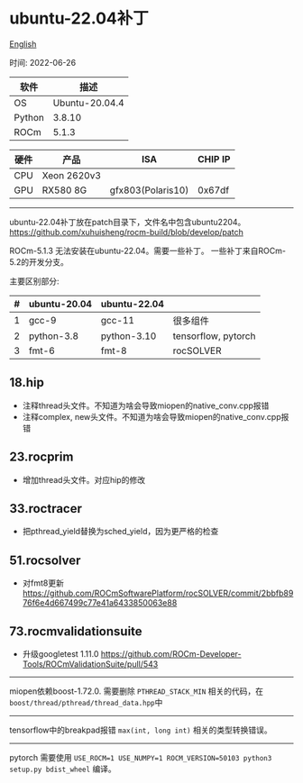 
# ubuntu-22.04补丁

[English](README.md)

时间: 2022-06-26

|软件           |描述          |
|---------------|--------------|
|OS             |Ubuntu-20.04.4|
|Python         |3.8.10        |
|ROCm           |5.1.3         |

|硬件    |产品        |ISA              |CHIP IP|
|--------|------------|-----------------|-------|
|CPU     |Xeon 2620v3 |                 |       |
|GPU     |RX580 8G    |gfx803(Polaris10)|0x67df |

---

ubuntu-22.04补丁放在patch目录下，文件名中包含ubuntu2204。
<https://github.com/xuhuisheng/rocm-build/blob/develop/patch>

ROCm-5.1.3 无法安装在ubuntu-22.04。需要一些补丁。
一些补丁来自ROCm-5.2的开发分支。

主要区别部分:

|#|ubuntu-20.04|ubuntu-22.04|                   |
|-|------------|------------|-------------------|
|1|gcc-9       |gcc-11      |很多组件           |
|2|python-3.8  |python-3.10 |tensorflow, pytorch|
|3|fmt-6       |fmt-8       |rocSOLVER          |

## 18.hip

* 注释thread头文件。不知道为啥会导致miopen的native_conv.cpp报错
* 注释complex, new头文件。不知道为啥会导致miopen的native_conv.cpp报错

## 23.rocprim

* 增加thread头文件。对应hip的修改

## 33.roctracer

* 把pthread_yield替换为sched_yield，因为更严格的检查

## 51.rocsolver

* 对fmt8更新 <https://github.com/ROCmSoftwarePlatform/rocSOLVER/commit/2bbfb8976f6e4d667499c77e41a6433850063e88>

## 73.rocmvalidationsuite

* 升级googletest 1.11.0 <https://github.com/ROCm-Developer-Tools/ROCmValidationSuite/pull/543>

---

miopen依赖boost-1.72.0. 需要删除 `PTHREAD_STACK_MIN` 相关的代码，在 `boost/thread/pthread/thread_data.hpp`中

---

tensorflow中的breakpad报错 `max(int, long int)` 相关的类型转换错误。

---

pytorch 需要使用 `USE_ROCM=1 USE_NUMPY=1 ROCM_VERSION=50103 python3 setup.py bdist_wheel` 编译。


